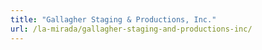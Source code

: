 ```yaml
---
title: "Gallagher Staging & Productions, Inc."
url: /la-mirada/gallagher-staging-and-productions-inc/
---
```

